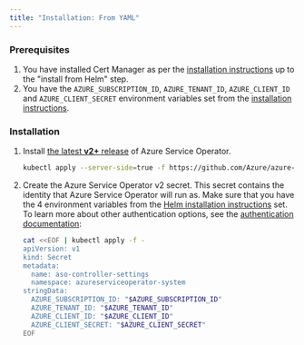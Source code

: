 ```yaml
---
title: "Installation: From YAML"
---
```


### Prerequisites
1. You have installed Cert Manager as per the [installation instructions](https://azure.github.io/azure-service-operator/#installation) up to the "install from Helm" step.
2. You have the `AZURE_SUBSCRIPTION_ID`, `AZURE_TENANT_ID`, `AZURE_CLIENT_ID` and `AZURE_CLIENT_SECRET` environment variables set from the
   [installation instructions](https://azure.github.io/azure-service-operator/#installation).

### Installation

1. Install [the latest **v2+** release](https://github.com/Azure/azure-service-operator/releases) of Azure Service Operator.
   ```bash
   kubectl apply --server-side=true -f https://github.com/Azure/azure-service-operator/releases/download/v2.0.0-alpha.6/azureserviceoperator_v2.0.0-alpha.6.yaml
   ```
2. Create the Azure Service Operator v2 secret. This secret contains the identity that Azure Service Operator will run as. 
   Make sure that you have the 4 environment variables from the [Helm installation instructions](https://azure.github.io/azure-service-operator/#installation) set.
   To learn more about other authentication options, see the [authentication documentation](https://azure.github.io/azure-service-operator/introduction/authentication/):
   ```bash
   cat <<EOF | kubectl apply -f -
   apiVersion: v1
   kind: Secret
   metadata:
     name: aso-controller-settings
     namespace: azureserviceoperator-system
   stringData:
     AZURE_SUBSCRIPTION_ID: "$AZURE_SUBSCRIPTION_ID"
     AZURE_TENANT_ID: "$AZURE_TENANT_ID"
     AZURE_CLIENT_ID: "$AZURE_CLIENT_ID"
     AZURE_CLIENT_SECRET: "$AZURE_CLIENT_SECRET"
   EOF
   ```